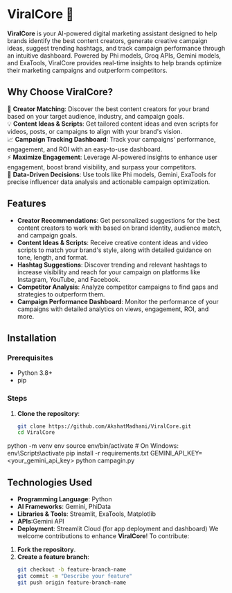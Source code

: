 # ViralCore 🚀

**ViralCore** is your AI-powered digital marketing assistant designed to help brands identify the best content creators, generate creative campaign ideas, suggest trending hashtags, and track campaign performance through an intuitive dashboard. Powered by Phi models, Groq APIs, Gemini models, and ExaTools, ViralCore provides real-time insights to help brands optimize their marketing campaigns and outperform competitors.

## Why Choose ViralCore?

🤝 **Creator Matching**: Discover the best content creators for your brand based on your target audience, industry, and campaign goals.  
💡 **Content Ideas & Scripts**: Get tailored content ideas and even scripts for videos, posts, or campaigns to align with your brand's vision.  
📈 **Campaign Tracking Dashboard**: Track your campaigns' performance, engagement, and ROI with an easy-to-use dashboard.  
⚡ **Maximize Engagement**: Leverage AI-powered insights to enhance user engagement, boost brand visibility, and surpass your competitors.  
🔧 **Data-Driven Decisions**: Use tools like Phi models, Gemini, ExaTools for precise influencer data analysis and actionable campaign optimization.

## Features

- **Creator Recommendations**: Get personalized suggestions for the best content creators to work with based on brand identity, audience match, and campaign goals.
- **Content Ideas & Scripts**: Receive creative content ideas and video scripts to match your brand's style, along with detailed guidance on tone, length, and format.
- **Hashtag Suggestions**: Discover trending and relevant hashtags to increase visibility and reach for your campaign on platforms like Instagram, YouTube, and Facebook.
- **Competitor Analysis**: Analyze competitor campaigns to find gaps and strategies to outperform them.
- **Campaign Performance Dashboard**: Monitor the performance of your campaigns with detailed analytics on views, engagement, ROI, and more.

## Installation

### Prerequisites

- Python 3.8+
- pip

### Steps

1. **Clone the repository**:
   ```bash
   git clone https://github.com/AkshatMadhani/ViralCore.git
   cd ViralCore
python -m venv env
source env/bin/activate   # On Windows: env\Scripts\activate
pip install -r requirements.txt
GEMINI_API_KEY=<your_gemini_api_key>
python campagin.py

## Technologies Used
- **Programming Language**: Python
- **AI Frameworks**:  Gemini, PhiData
- **Libraries & Tools**: Streamlit, ExaTools, Matplotlib
- **APIs**:Gemini API
- **Deployment**: Streamlit Cloud (for app deployment and dashboard)
We welcome contributions to enhance **ViralCore**! To contribute:

1. **Fork the repository**.
2. **Create a feature branch**: 
   ```bash
   git checkout -b feature-branch-name
   git commit -m "Describe your feature"
   git push origin feature-branch-name
